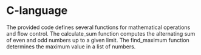 # C-language
The provided code defines several functions for mathematical operations and flow control. The calculate_sum function computes the alternating sum of even and odd numbers up to a given limit. The find_maximum function determines the maximum value in a list of numbers. 
